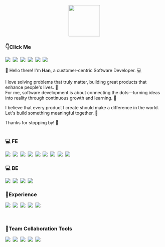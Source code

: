 <p align='center'>
  <img src="https://github.githubassets.com/images/mona-loading-dark.gif" width="100" height="100"/>
</p>                                                                                                      

### 👇Click Me
<a href="https://www.hanbaek-myungsangbaeks-projects.vercel.app"><img src="https://img.shields.io/badge/Portfoilo-CC2424?style=flat-square&logo=Homepage&logoColor=white"/></a>&nbsp;
<a href="https://bit.ly/m/han_baek"><img src="https://img.shields.io/badge/BIO Bitly-EE6123?style=flat-square&logo=Bitly&logoColor=white"/></a>&nbsp;
<a href="https://www.linkedin.com/in/kunhee-baek-6724a7217"><img src="https://img.shields.io/badge/LinkedIn-0A66C2?style=flat-square&logo=chainlink&logoColor=white"/></a>&nbsp;
<a href="https://han-baek.notion.site/HAN-DEV-21c7a57f96cb414fb69347aeeeb06f72"><img src="https://img.shields.io/badge/Notion-000000?style=flat-square&logo=Notion&logoColor=white"/></a>&nbsp;
<a href="https://medium.com/@han.baek"><img src="https://img.shields.io/badge/Medium-000000?style=flat-square&logo=Medium&logoColor=white"/></a>&nbsp;
<a href="https://debeletter.stibee.com"><img src="https://img.shields.io/badge/NewsLetter-ED1C24?style=flat-square&logo=TinyLetter&logoColor=white"/></a>&nbsp;

👋 Hello there! I'm **Han**, a customer-centric Software Developer. 💻  

I love solving problems that truly matter, building great products that enhance people's lives. 🚀  
For me, software development is about connecting the dots—turning ideas into reality through continuous growth and learning. 🌱  

I believe that every product I create should make a difference in the world. Let's build something meaningful together. 🤝  

Thanks for stopping by! 🙏
<br/><br/>

### 💻 FE
<img src="https://img.shields.io/badge/Flutter-02569B?style=flat-square&logo=Flutter&logoColor=white"/>&nbsp;
<img src="https://img.shields.io/badge/React-61DAFB?style=flat-square&logo=React&logoColor=white"/>&nbsp;
<img src="https://img.shields.io/badge/Vue-34eb89?style=flat-square&logo=Vue.js&logoColor=white"/>&nbsp;
<img src="https://img.shields.io/badge/Next.js-000000?style=flat-square&logo=Next.js&logoColor=white"/>&nbsp;
<img src="https://img.shields.io/badge/TypeScript-3178C6?style=flat-square&logo=TypeScript&logoColor=white"/>&nbsp;
<img src="https://img.shields.io/badge/JavaScript-F7DF1E?style=flat-square&logo=JavaScript&logoColor=white"/>&nbsp;
<img src="https://img.shields.io/badge/Redux-764ABC?style=flat-square&logo=Redux&logoColor=white"/>&nbsp;
<img src="https://img.shields.io/badge/HTML5-E34F26?style=flat-square&logo=HTML5&logoColor=white"/>&nbsp;
<img src="https://img.shields.io/badge/CSS-1572B6?style=flat-square&logo=CSS&logoColor=white"/>&nbsp;
<br/>

### 💻 BE
<img src="https://img.shields.io/badge/Python-3776AB?style=flat-square&logo=MySQL&logoColor=white"/>&nbsp;
<img src="https://img.shields.io/badge/MySQL-4479A1?style=flat-square&logo=MySQL&logoColor=white"/>&nbsp;
<img src="https://img.shields.io/badge/Flask-000000?style=flat-square&logo=Flask&logoColor=white"/>&nbsp;
<img src="https://img.shields.io/badge/Amazon Web Services-232F3E?style=flat-square&logo=Amazon Web Services&logoColor=white"/>&nbsp;

### 👀Experience
<img src="https://img.shields.io/badge/React Native-61DAFB?style=flat-square&logo=React&logoColor=white"/>&nbsp;
<img src="https://img.shields.io/badge/ios-000000?style=flat-square&logo=ios&logoColor=white"/>&nbsp;
<img src="https://img.shields.io/badge/Node.js-339933?style=flat-square&logo=Node.js&logoColor=white"/>&nbsp;
<img src="https://img.shields.io/badge/Docker-2496ED?style=flat-square&logo=Docker&logoColor=white"/>&nbsp;
<img src="https://img.shields.io/badge/Kubernetes-326CES?style=flat-square&logo=Kubernetes&logoColor=white"/>&nbsp;

<br/>


### 🌈Team Collaboration Tools
<img src="https://img.shields.io/badge/Jira-0052CC?style=flat-square&logo=Jira&logoColor=white"/>&nbsp;
<img src="https://img.shields.io/badge/Figma-F24E1E?style=flat-square&logo=Figma&logoColor=white"/>&nbsp;
<img src="https://img.shields.io/badge/Slack-4A154B?style=flat-square&logo=Slack&logoColor=white"/>&nbsp;
<img src="https://img.shields.io/badge/Postman-FF6C37?style=flat-square&logo=Postman&logoColor=white"/>&nbsp;
<img src="https://img.shields.io/badge/Git-F05032?style=flat-square&logo=Git&logoColor=white"/>&nbsp;
<br/>
